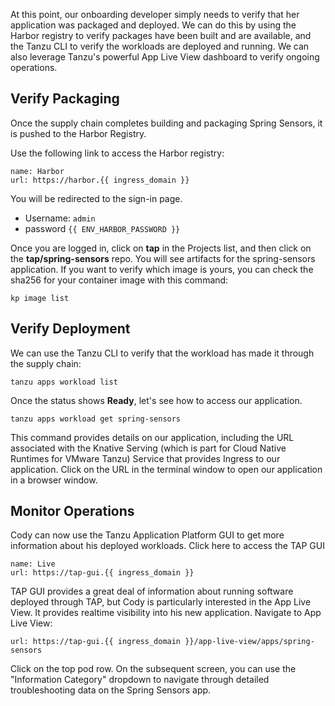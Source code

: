 At this point, our onboarding developer simply needs to verify that her application was packaged and deployed. We can do this by using the Harbor registry to verify packages have been built and are available, and the Tanzu CLI to verify the workloads are deployed and running. We can also leverage Tanzu's powerful App Live View dashboard to verify ongoing operations.

## Verify Packaging

Once the supply chain completes building and packaging Spring Sensors, it is pushed to the Harbor Registry.

Use the following link to access the Harbor registry:

```dashboard:create-dashboard
name: Harbor
url: https://harbor.{{ ingress_domain }}
```

You will be redirected to the sign-in page.

* Username: ```admin```
* password ```{{ ENV_HARBOR_PASSWORD }}```

Once you are logged in, click on **tap** in the Projects list, and then click on the **tap/spring-sensors** repo. You will see artifacts for the spring-sensors application. If you want to verify which image is yours, you can check the sha256 for your container image with this command:

```execute
kp image list
```

## Verify Deployment

We can use the Tanzu CLI to verify that the workload has made it through the supply chain:

```execute
tanzu apps workload list
```

Once the status shows **Ready**, let's see how to access our application.

```execute
tanzu apps workload get spring-sensors
```

This command provides details on our application, including the URL associated with the Knative Serving (which is part for Cloud Native Runtimes for VMware Tanzu) Service that provides Ingress to our application. Click on the URL in the terminal window to open our application in a browser window.

## Monitor Operations

Cody can now use the Tanzu Application Platform GUI to get more information about his deployed workloads. Click here to access the TAP GUI

```dashboard:open-url
name: Live
url: https://tap-gui.{{ ingress_domain }}
```

TAP GUI provides a great deal of information about running software deployed through TAP, but Cody is particularly interested in the App Live View. It provides realtime visibility into his new application. Navigate to App Live View:

```dashboard:open-url
url: https://tap-gui.{{ ingress_domain }}/app-live-view/apps/spring-sensors
```

Click on the top pod row. On the subsequent screen, you can use the "Information Category" dropdown to navigate through detailed troubleshooting data on the Spring Sensors app.
